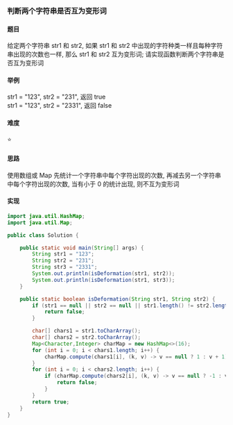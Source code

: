 ### 判断两个字符串是否互为变形词

#### 题目
给定两个字符串 str1 和 str2, 如果 str1 和 str2 中出现的字符种类一样且每种字符串出现的次数也一样, 那么 str1 和 str2 互为变形词; 请实现函数判断两个字符串是否互为变形词

#### 举例
str1 = "123", str2 = "231", 返回 true  
str1 = "123", str2 = "2331", 返回 false

#### 难度
:star:

#### 思路
使用数组或 Map 先统计一个字符串中每个字符出现的次数, 再减去另一个字符串中每个字符出现的次数, 当有小于 0 的统计出现, 则不互为变形词

#### 实现
```java
import java.util.HashMap;
import java.util.Map;

public class Solution {

    public static void main(String[] args) {
        String str1 = "123";
        String str2 = "231";
        String str3 = "2331";
        System.out.println(isDeformation(str1, str2));
        System.out.println(isDeformation(str1, str3));
    }

    public static boolean isDeformation(String str1, String str2) {
        if (str1 == null || str2 == null || str1.length() != str2.length()) {
            return false;
        }

        char[] chars1 = str1.toCharArray();
        char[] chars2 = str2.toCharArray();
        Map<Character,Integer> charMap = new HashMap<>(16);
        for (int i = 0; i < chars1.length; i++) {
            charMap.compute(chars1[i], (k, v) -> v == null ? 1 : v + 1);
        }
        for (int i = 0; i < chars2.length; i++) {
            if (charMap.compute(chars2[i], (k, v) -> v == null ? -1 : v - 1) < 0) {
                return false;
            }
        }
        return true;
    }
}
```
